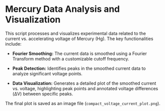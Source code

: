 # Mercury Data Analysis and Visualization

This script processes and visualizes experimental data related to the current vs. accelerating voltage of Mercury (Hg). The key functionalities include:

- **Fourier Smoothing:** The current data is smoothed using a Fourier Transform method with a customizable cutoff frequency.

- **Peak Detection:** Identifies peaks in the smoothed current data to analyze significant voltage points.

- **Data Visualization:** Generates a detailed plot of the smoothed current vs. voltage, highlighting peak points and annotated voltage differences (ΔV) between specific peaks.

The final plot is saved as an image file (`compact_voltage_current_plot.png`).

